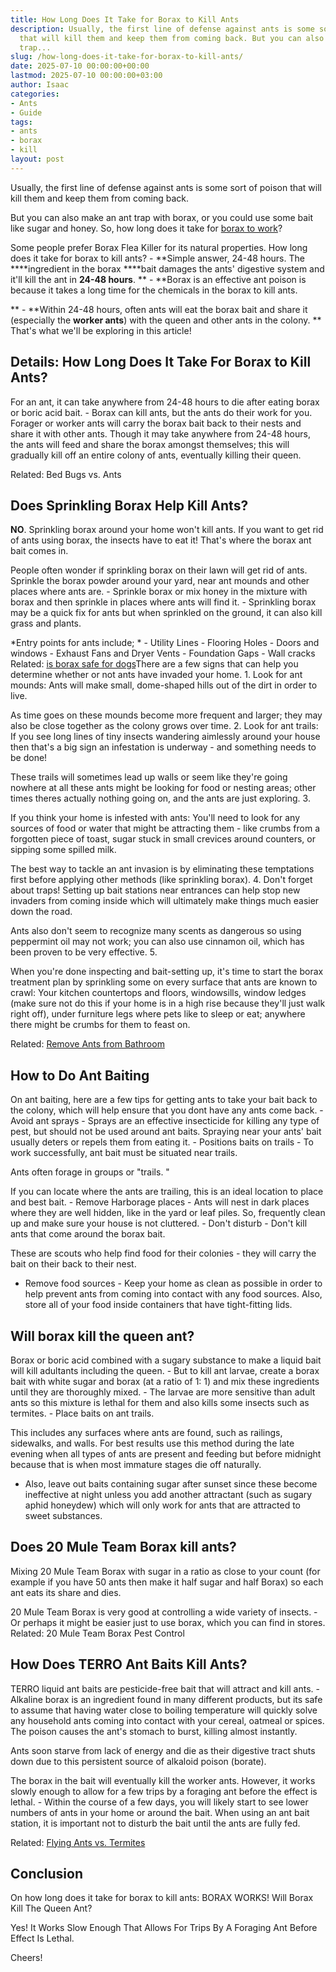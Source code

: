 ```yaml
---
title: How Long Does It Take for Borax to Kill Ants
description: Usually, the first line of defense against ants is some sort of poison
  that will kill them and keep them from coming back. But you can also make an ant
  trap...
slug: /how-long-does-it-take-for-borax-to-kill-ants/
date: 2025-07-10 00:00:00+00:00
lastmod: 2025-07-10 00:00:00+03:00
author: Isaac
categories:
- Ants
- Guide
tags:
- ants
- borax
- kill
layout: post
---
```

Usually, the first line of defense against ants is some sort of poison that will kill them and keep them from coming back.

But you can also make an ant trap with borax, or you could use some bait like sugar and honey. So, how long does it take for [borax to work](https://www.wikihow.com/Kill-Ants-Using-Borax)?

Some people prefer Borax Flea Killer for its natural properties. How long does it take for borax to kill ants? - **Simple answer, 24-48 hours. The ****ingredient in the borax ****bait damages the ants' digestive system and it'll kill the ant in ****24-48 hours****. ** - **Borax is an effective ant poison is because it takes a long time for the chemicals in the borax to kill ants.

** - **Within 24-48 hours, often ants will eat the borax bait and share it (especially the ****worker ants****) with the queen and other ants in the colony. ** That's what we'll be exploring in this article!

##  Details: How Long Does It Take For Borax to Kill Ants?

For an ant, it can take anywhere from 24-48 hours to die after eating borax or boric acid bait. - Borax can kill ants, but the ants do their work for you. Forager or worker ants will carry the borax bait back to their nests and share it with other ants. Though it may take anywhere from 24-48 hours, the ants will feed and share the borax amongst themselves; this will gradually kill off an entire colony of ants, eventually killing their queen.

Related: Bed Bugs vs. Ants

##  Does Sprinkling Borax Help Kill Ants?

**NO**. Sprinkling borax around your home won't kill ants. If you want to get rid of ants using borax, the insects have to eat it! That's where the borax ant bait comes in.

People often wonder if sprinkling borax on their lawn will get rid of ants. Sprinkle the borax powder around your yard, near ant mounds and other places where ants are. - Sprinkle borax or mix honey in the mixture with borax and then sprinkle in places where ants will find it. - Sprinkling borax may be a quick fix for ants but when sprinkled on the ground, it can also kill grass and plants.

*Entry points for ants include; * - Utility Lines - Flooring Holes - Doors and windows - Exhaust Fans and Dryer Vents - Foundation Gaps - Wall cracks Related: [is borax safe for dogs](https://pestpolicy.com/is-borax-safe-for-dogs/)There are a few signs that can help you determine whether or not ants have invaded your home. 1. Look for ant mounds: Ants will make small, dome-shaped hills out of the dirt in order to live.

As time goes on these mounds become more frequent and larger; they may also be close together as the colony grows over time. 2. Look for ant trails: If you see long lines of tiny insects wandering aimlessly around your house then that's a big sign an infestation is underway - and something needs to be done!

These trails will sometimes lead up walls or seem like they're going nowhere at all these ants might be looking for food or nesting areas; other times theres actually nothing going on, and the ants are just exploring. 3.

If you think your home is infested with ants: You'll need to look for any sources of food or water that might be attracting them - like crumbs from a forgotten piece of toast, sugar stuck in small crevices around counters, or sipping some spilled milk.

The best way to tackle an ant invasion is by eliminating these temptations first before applying other methods (like sprinkling borax). 4. Don't forget about traps! Setting up bait stations near entrances can help stop new invaders from coming inside which will ultimately make things much easier down the road.

Ants also don't seem to recognize many scents as dangerous so using peppermint oil may not work; you can also use cinnamon oil, which has been proven to be very effective. 5.

When you're done inspecting and bait-setting up, it's time to start the borax treatment plan by sprinkling some on every surface that ants are known to crawl: Your kitchen countertops and floors, windowsills, window ledges (make sure not do this if your home is in a high rise because they'll just walk right off), under furniture legs where pets like to sleep or eat; anywhere there might be crumbs for them to feast on.

Related: [Remove Ants from Bathroom](https://pestpolicy.com/how-to-get-rid-of-ants-in-the-bathroom/)

##  How to Do Ant Baiting

On ant baiting, here are a few tips for getting ants to take your bait back to the colony, which will help ensure that you dont have any ants come back. - Avoid ant sprays - Sprays are an effective insecticide for killing any type of pest, but should not be used around ant baits. Spraying near your ants' bait usually deters or repels them from eating it. - Positions baits on trails - To work successfully, ant bait must be situated near trails.

Ants often forage in groups or "trails. "

If you can locate where the ants are trailing, this is an ideal location to place and best bait. - Remove Harborage places - Ants will nest in dark places where they are well hidden, like in the yard or leaf piles. So, frequently clean up and make sure your house is not cluttered. - Don't disturb - Don't kill ants that come around the borax bait.

These are scouts who help find food for their colonies - they will carry the bait on their back to their nest.

- Remove food sources - Keep your home as clean as possible in order to help prevent ants from coming into contact with any food sources. Also, store all of your food inside containers that have tight-fitting lids.

##  Will borax kill the queen ant?

Borax or boric acid combined with a sugary substance to make a liquid bait will kill adultants including the queen. - But to kill ant larvae, create a borax bait with white sugar and borax (at a ratio of 1: 1) and mix these ingredients until they are thoroughly mixed. - The larvae are more sensitive than adult ants so this mixture is lethal for them and also kills some insects such as termites. - Place baits on ant trails.

This includes any surfaces where ants are found, such as railings, sidewalks, and walls. For best results use this method during the late evening when all types of ants are present and feeding but before midnight because that is when most immature stages die off naturally.

- Also, leave out baits containing sugar after sunset since these become ineffective at night unless you add another attractant (such as sugary aphid honeydew) which will only work for ants that are attracted to sweet substances.

##  Does 20 Mule Team Borax kill ants?

Mixing 20 Mule Team Borax with sugar in a ratio as close to your count (for example if you have 50 ants then make it half sugar and half Borax) so each ant eats its share and dies.

20 Mule Team Borax is very good at controlling a wide variety of insects. - Or perhaps it might be easier just to use borax, which you can find in stores. Related: 20 Mule Team Borax Pest Control

##  How Does TERRO Ant Baits Kill Ants?

TERRO liquid ant baits are pesticide-free bait that will attract and kill ants. - Alkaline borax is an ingredient found in many different products, but its safe to assume that having water close to boiling temperature will quickly solve any household ants coming into contact with your cereal, oatmeal or spices. The poison causes the ant's stomach to burst, killing almost instantly.

Ants soon starve from lack of energy and die as their digestive tract shuts down due to this persistent source of alkaloid poison (borate).

The borax in the bait will eventually kill the worker ants. However, it works slowly enough to allow for a few trips by a foraging ant before the effect is lethal. - Within the course of a few days, you will likely start to see lower numbers of ants in your home or around the bait. When using an ant bait station, it is important not to disturb the bait until the ants are fully fed.

Related: [Flying Ants vs. Termites](https://pestpolicy.com/flying-ants-vs-termites/)

##  Conclusion

On how long does it take for borax to kill ants: BORAX WORKS! Will Borax Kill The Queen Ant?

Yes! It Works Slow Enough That Allows For Trips By A Foraging Ant Before Effect Is Lethal.

Cheers!
